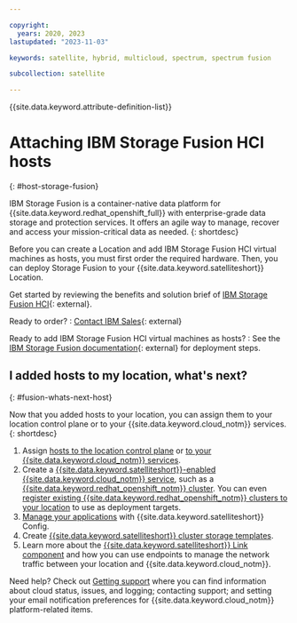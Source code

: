 ```yaml
---

copyright:
  years: 2020, 2023
lastupdated: "2023-11-03"

keywords: satellite, hybrid, multicloud, spectrum, spectrum fusion

subcollection: satellite

---
```


{{site.data.keyword.attribute-definition-list}}


# Attaching IBM Storage Fusion HCI hosts
{: #host-storage-fusion}

IBM Storage Fusion is a container-native data platform for {{site.data.keyword.redhat_openshift_full}} with enterprise-grade data storage and protection services. It offers an agile way to manage, recover and access your mission-critical data as needed.
{: shortdesc}

Before you can create a Location and add IBM Storage Fusion HCI virtual machines as hosts, you must first order the required hardware. Then, you can deploy Storage Fusion to your {{site.data.keyword.satelliteshort}} Location. 

Get started by reviewing the benefits and solution brief of [IBM Storage Fusion HCI](https://www.ibm.com/products/storage-fusion){: external}.


Ready to order?
:   [Contact IBM Sales](https://www.ibm.com/products/storage-fusion){: external}

Ready to add IBM Storage Fusion HCI virtual machines as hosts?
:   See the [IBM Storage Fusion documentation](https://www.ibm.com/docs/storage-fusion/2.6?topic=cloud-satellite-storage-fusion-hci-system){: external} for deployment steps.

## I added hosts to my location, what's next?
{: #fusion-whats-next-host}

Now that you added hosts to your location, you can assign them to your location control plane or to your {{site.data.keyword.cloud_notm}} services.
{: shortdesc}

1. Assign [hosts to the location control plane](/docs/satellite?topic=satellite-setup-control-plane) or [to your {{site.data.keyword.cloud_notm}} services](/docs/satellite?topic=satellite-assigning-hosts).
2. Create a [{{site.data.keyword.satelliteshort}}-enabled {{site.data.keyword.cloud_notm}} service](/docs/satellite?topic=satellite-managed-services), such as a [{{site.data.keyword.redhat_openshift_notm}} cluster](/docs/openshift?topic=openshift-satellite-clusters). You can even [register existing {{site.data.keyword.redhat_openshift_notm}} clusters to your location](/docs/satellite?topic=satellite-register-openshift-clusters) to use as deployment targets.
3. [Manage your applications](/docs/satellite?topic=satellite-cluster-config) with {{site.data.keyword.satelliteshort}} Config.
4. Create [{{site.data.keyword.satelliteshort}} cluster storage templates](/docs/satellite?topic=satellite-storage-template-ov).
5. Learn more about the [{{site.data.keyword.satelliteshort}} Link component](/docs/satellite?topic=satellite-link-location-cloud) and how you can use endpoints to manage the network traffic between your location and {{site.data.keyword.cloud_notm}}.

Need help? Check out [Getting support](/docs/satellite?topic=satellite-get-help) where you can find information about cloud status, issues, and logging; contacting support; and setting your email notification preferences for {{site.data.keyword.cloud_notm}} platform-related items.


